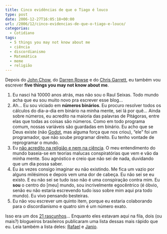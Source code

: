 ```yaml
---
title: Cinco evidências de que o Tiago é louco
type: post
date: 2006-12-27T16:05:18+00:00
url: /2006/12/cinco-evidencias-de-que-o-tiago-e-louco/
categorias:
  - Cotidiano
tags:
  - 5 things you may not know about me
  - ciência
  - discordianismo
  - Matemática
  - meme
  - religião
---
```


Depois do [John Chow][1], do [Darren Rowse][2] e do [Chris Garrett][3], eu também vou escrever **five things you may not know about me**.

1. Eu nasci há 10000 anos atrás, mas não sou o Raul Seixas. Todo mundo acha que eu sou muito novo pra escrever esse blog…
2. Ah… Eu sou viciado em **números binários**. Eu procuro resolver todos os cálculos do dia-a-dia em binário na minha mente, sei lá por quê… Ainda sobre números, eu acredito na maioria das palavras de Pitágoras, entre elas que todas as coisas são números. Como em todo programa comum, nossas variáveis são guardadas em binário. Eu acho que se Deus existe (não [Godot][4], mas alguma força que nos criou), “ele” foi um programador, que não soube programar direito. Eu tenho vontade de reprogramar o mundo.
3. Eu [não acredito na religião e nem na ciência][5]. O meu entendimento do mundo baseia-se em teorias malucas conspiratórias que vem e vão da minha mente. Sou agnóstico e creio que não sei de nada, duvidando que um dia possa saber.
4. Eu às vezes consigo imaginar eu não existindo. Me fica um vazio por alguns milésimos e depois vem uma dor de cabeça. Eu não sei se eu existo. E eu não sei se tudo isso não é uma conspiração contra mim. Eu **sou** o centro do [meu] mundo, sou incrivelmente egocêntrico (é óbvio, senão eu não estaria escrevendo tudo isso sobre mim aqui pra todo mundo). Eu vivo pensando besteiras.
5. Eu não vou escrever um quinto item, porque eu estaria colaborando para o discordianismo e quatro sim é um número exato.

Isso era um dos [21 rascunhos][6]… Enquanto eles estavam aqui na fila, dois (ou mais?) blogueiros brasileiros publicaram uma lista dessas mais rápido que eu. Leia também a lista deles: [Rafael][7] e [Janio][8].

[1]: http://www.johnchow.com/blog-tag-5-things-you-didnt-know-about-john-chow/
[2]: http://www.problogger.net/archives/2006/12/24/five-things-you-may-not-know-about-this-little-problogger/
[3]: http://www.chrisg.org/2006/12/22/five-things-tagging-update/
[4]: /2006/12/vamos-julgar-deus/
[5]: http://malvicioso.com/2006/12/25/mundo-absurdo/
[6]: /2006/12/vinte-e-um-rascunhos/
[7]: http://novo-mundo.org/log/2006/12/26/5-coisas-que-voce-nao-sabe-de-mim/
[8]: http://sarmento.org/janio/cinco-coisas-sobre-mim/
